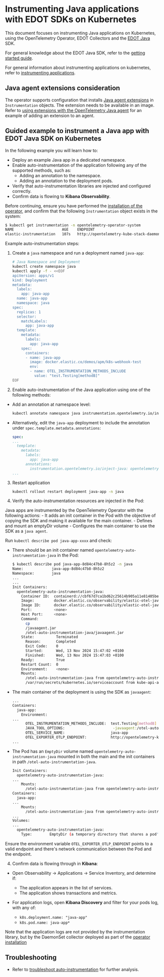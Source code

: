 # Instrumenting Java applications with EDOT SDKs on Kubernetes

This document focuses on instrumenting Java applications on Kubernetes, using the OpenTelemetry Operator, EDOT Collectors and the [EDOT Java](https://github.com/elastic/elastic-otel-java) SDK.

For general knowledge about the EDOT Java SDK, refer to the [getting started guide](https://github.com/elastic/elastic-otel-java/blob/main/docs/get-started.md).

For general information about instrumenting applications on kubernetes, refer to [instrumenting applications](./instrumenting-applications.md).

## Java agent extensions consideration

The operator supports configuration that installs [Java agent extensions](https://opentelemetry.io/docs/zero-code/java/agent/extensions/) in `Instrumentation` objects. The extension needs to be available in an image. Refer to [using extensions with the OpenTelemetry Java agent](https://www.elastic.co/observability-labs/blog/using-the-otel-operator-for-injecting-elastic-agents#using-an-extension-with-the-opentelemetry-java-agent) for an example of adding an extension to an agent.

## Guided example to instrument a Java app with EDOT Java SDK on Kubernetes

In the following example you will learn how to:

- Deploy an example Java app in a dedicated namespace.
- Enable auto-instrumentation of the application following any of the supported methods, such as:
  - Adding an annotation to the namespace.
  - Adding an annotation to the deployment pods.
- Verify that auto-instrumentation libraries are injected and configured correctly.
- Confirm data is flowing to **Kibana Observability**.

Before continuing, ensure you have performed the [installation of the operator](./README.md), and confirm that the following `Instrumentation` object exists in the system:

```bash
$ kubectl get instrumentation -n opentelemetry-operator-system
NAME                      AGE    ENDPOINT                                                                                                
elastic-instrumentation   107s   http://opentelemetry-kube-stack-daemon-collector.opentelemetry-operator-system.svc.cluster.local:4318
```

Example auto-instrumentation steps:

1. Create a `java` namespace and run a deployment named `java-app`:

    ```bash
    # Java Namespace and Deployment
    kubectl create namespace java
    kubectl apply -f - <<EOF
    apiVersion: apps/v1
    kind: Deployment
    metadata:
      labels:
        app: java-app
      name: java-app
      namespace: java
    spec:
      replicas: 1
      selector:
        matchLabels:
          app: java-app
      template:
        metadata:
          labels:
            app: java-app
        spec:
          containers:
          - name: java-app
            image: docker.elastic.co/demos/apm/k8s-webhook-test
            env:
            - name: OTEL_INSTRUMENTATION_METHODS_INCLUDE
              value: "test.Testing[methodB]"
    EOF
    ```

2. Enable auto-instrumentation of the Java application using one of the following methods:

  - Add an annotation at namespace level:

    ```bash
    kubectl annotate namespace java instrumentation.opentelemetry.io/inject-java=opentelemetry-operator-system/elastic-instrumentation
    ```

  - Alternatively, edit the `java-app` deployment to include the annotation under `spec.template.metadata.annotations`:

    ```yaml
    spec:
    ...
      template:
        metadata:
          labels:
            app: java-app
          annotations:
            instrumentation.opentelemetry.io/inject-java: opentelemetry-operator-system/elastic-instrumentation
    ...
    ```

3. Restart application

    ```bash
    kubectl rollout restart deployment java-app -n java
    ```

3. Verify the auto-instrumentation resources are injected in the Pod:

  Java apps are instrumented by the OpenTelemetry Operator with the following actions:
    - It adds an init container in the Pod with the objective of copying the SDK and making it available for the main container.
    - Defines and mount an emptyDir volume 
    - Configures the main container to use the SDK as a `java agent`.

  Run `kubectl describe pod java-app-xxxx` and check:

  - There should be an init container named `opentelemetry-auto-instrumentation-java` in the Pod:

    ```bash
    $ kubectl describe pod java-app-8d84c47b8-8h5z2 -n java
    Name:             java-app-8d84c47b8-8h5z2
    Namespace:        java
    ...
    ...
    Init Containers:
      opentelemetry-auto-instrumentation-java:
        Container ID:  containerd://cbf67d7ca1bd62c25614b905a11e81405bed6fd215f2df21f84b90fd0279230b
        Image:         docker.elastic.co/observability/elastic-otel-javaagent:1.0.0
        Image ID:      docker.elastic.co/observability/elastic-otel-javaagent@sha256:28d65d04a329c8d5545ed579d6c17f0d74800b7b1c5875e75e0efd29e210566a
        Port:          <none>
        Host Port:     <none>
        Command:
          cp
          /javaagent.jar
          /otel-auto-instrumentation-java/javaagent.jar
        State:          Terminated
          Reason:       Completed
          Exit Code:    0
          Started:      Wed, 13 Nov 2024 15:47:02 +0100
          Finished:     Wed, 13 Nov 2024 15:47:03 +0100
        Ready:          True
        Restart Count:  0
        Environment:    <none>
        Mounts:
          /otel-auto-instrumentation-java from opentelemetry-auto-instrumentation-java (rw)
          /var/run/secrets/kubernetes.io/serviceaccount from kube-api-access-swhn5 (ro)
    ```

  - The main container of the deployment is using the SDK as `javaagent`: 

    ```bash
    ...
    Containers:
      java-app:
        Environment:
    ...
          OTEL_INSTRUMENTATION_METHODS_INCLUDE:  test.Testing[methodB]
          JAVA_TOOL_OPTIONS:                      -javaagent:/otel-auto-instrumentation-java/javaagent.jar
          OTEL_SERVICE_NAME:                     java-app
          OTEL_EXPORTER_OTLP_ENDPOINT:           http://opentelemetry-kube-stack-daemon-collector.opentelemetry-operator-system.svc.cluster.local:4318
    ...
    ```

  - The Pod has an `EmptyDir` volume named `opentelemetry-auto-instrumentation-java` mounted in both the main and the init containers in path `/otel-auto-instrumentation-java`.

    ```bash
    Init Containers:
      opentelemetry-auto-instrumentation-java:
    ...
        Mounts:
          /otel-auto-instrumentation-java from opentelemetry-auto-instrumentation-java (rw)
    Containers:
      java-app:
    ...  
        Mounts:
          /otel-auto-instrumentation-java from opentelemetry-auto-instrumentation-java (rw)
    ...
    Volumes:
    ...
      opentelemetry-auto-instrumentation-java:
        Type:        EmptyDir (a temporary directory that shares a pod's lifetime)
    ```

  Ensure the environment variable `OTEL_EXPORTER_OTLP_ENDPOINT` points to a valid endpoint and there's network communication between the Pod and the endpoint.

4. Confirm data is flowing through in **Kibana**:

  - Open Observability -> Applications -> Service Inventory, and determine if:
    - The application appears in the list of services.
    - The application shows transactions and metrics.
  
  - For application logs, open **Kibana Discovery** and filter for your pods log, with any of:
    - `k8s.deployment.name: "java-app"`
    - `k8s.pod.name: java-app*`

  Note that the application logs are not provided by the instrumentation library, but by the DaemonSet collector deployed as part of the [operator installation](./README.md)

## Troubleshooting

- Refer to [troubleshoot auto-instrumentation](./troubleshoot-auto-instrumentation.md) for further analysis.
